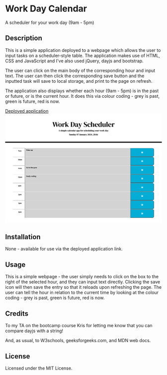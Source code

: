 # Work Day Calendar
A scheduler for your work day (9am - 5pm)

## Description
This is a simple application deployed to a webpage which allows the user to input tasks on a scheduler-style table. The application makes use of HTML, CSS and JavaScript and I've also used jQuery, dayjs and bootstrap.

The user can click on the main body of the corresponding hour and input text. The user can then click the corresponding save button and the inputted task will save to local storage, and print to the page on refresh. 

The application also displays whether each hour (9am - 5pm) is in the past or future, or is the current hour. It does this via colour coding - grey is past, green is future, red is now.

[Deployed application](https://kauralane.github.io/work-day-calendar/)
![](./assets/images/screencapture-kauralane-github-io-work-day-calendar-2024-01-07-20_17_10.png)

## Installation
None - available for use via the deployed application link. 

## Usage
This is a simple webpage - the user simply needs to click on the box to the right of the selected hour, and they can input text directly. Clicking the save icon will then save the entry so that it reloads upon refreshing the page. The user can tell the hour in relation to the current time by looking at the colour coding - grey is past, green is future, red is now. 

## Credits
To my TA on the bootcamp course Kris for letting me know that you can compare dayjs with a string! 

And, as usual, to W3schools, geeksforgeeks.com, and MDN web docs. 

## License
Licensed under the MIT License. 